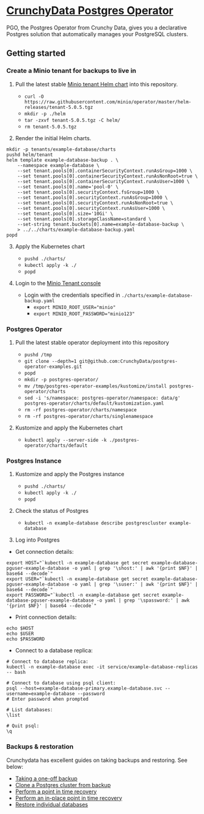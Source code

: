 
# [CrunchyData Postgres Operator](https://access.crunchydata.com/documentation/postgres-operator/v5/)

PGO, the Postgres Operator from Crunchy Data, gives you a declarative Postgres solution that automatically manages your PostgreSQL clusters.

## Getting started

### Create a Minio tenant for backups to live in

1. Pull the latest stable [Minio tenant Helm chart](https://min.io/docs/minio/kubernetes/upstream/operations/install-deploy-manage/deploy-operator-helm.html#deploy-a-tenant) into this repository.
    - `curl -O https://raw.githubusercontent.com/minio/operator/master/helm-releases/tenant-5.0.5.tgz`
    - `mkdir -p ./helm`
    - `tar -zxvf tenant-5.0.5.tgz -C helm/`
    - `rm tenant-5.0.5.tgz`

2. Render the initial Helm charts.
```
mkdir -p tenants/example-database/charts
pushd helm/tenant
helm template example-database-backup . \
    --namespace example-database \
    --set tenant.pools[0].containerSecurityContext.runAsGroup=1000 \
    --set tenant.pools[0].containerSecurityContext.runAsNonRoot=true \
    --set tenant.pools[0].containerSecurityContext.runAsUser=1000 \
    --set tenant.pools[0].name='pool-0' \
    --set tenant.pools[0].securityContext.fsGroup=1000 \
    --set tenant.pools[0].securityContext.runAsGroup=1000 \
    --set tenant.pools[0].securityContext.runAsNonRoot=true \
    --set tenant.pools[0].securityContext.runAsUser=1000 \
    --set tenant.pools[0].size='10Gi' \
    --set tenant.pools[0].storageClassName=standard \
    --set-string tenant.buckets[0].name=example-database-backup \
    > ../../charts/example-database-backup.yaml
popd
```

3. Apply the Kubernetes chart
    - `pushd ./charts/`
    - `kubectl apply -k ./`
    - `popd`

4. Login to the [Minio Tenant console](https://example-database-backup.home.arpa/)
    - Login with the credentials specified in `./charts/example-database-backup.yaml`
        - `export MINIO_ROOT_USER="minio"`
        - `export MINIO_ROOT_PASSWORD="minio123"`


### Postgres Operator

1. Pull the latest stable operator deployment into this repository
    - `pushd /tmp`
    - `git clone --depth=1 git@github.com:CrunchyData/postgres-operator-examples.git`
    - `popd`
    - `mkdir -p postgres-operator/`
    - `mv /tmp/postgres-operator-examples/kustomize/install postgres-operator/charts`
    - `sed -i 's/namespace: postgres-operator/namespace: data/g' postgres-operator/charts/default/kustomization.yaml`
    - `rm -rf postgres-operator/charts/namespace`
    - `rm -rf postgres-operator/charts/singlenamespace`

2. Kustomize and apply the Kubernetes chart
    - `kubectl apply --server-side -k ./postgres-operator/charts/default`

### Postgres Instance

1. Kustomize and apply the Postgres instance
    - `pushd ./charts/`
    - `kubectl apply -k ./`
    - `popd`

2. Check the status of Postgres
    - `kubectl -n example-database describe postgrescluster example-database`

3. Log into Postgres
- Get connection details:
```
export HOST="`kubectl -n example-database get secret example-database-pguser-example-database -o yaml | grep '\shost:' | awk '{print $NF}' | base64 --decode`"
export USER="`kubectl -n example-database get secret example-database-pguser-example-database -o yaml | grep '\suser:' | awk '{print $NF}' | base64 --decode`"
export PASSWORD="`kubectl -n example-database get secret example-database-pguser-example-database -o yaml | grep '\spassword:' | awk '{print $NF}' | base64 --decode`"
```

- Print connection details:
```
echo $HOST
echo $USER
echo $PASSWORD
```

- Connect to a database replica:
```
# Connect to database replica:
kubectl -n example-database exec -it service/example-database-replicas -- bash

# Connect to database using psql client:
psql --host=example-database-primary.example-database.svc --username=example-database --password
# Enter password when prompted

# List databases:
\list

# Quit psql:
\q
```

### Backups & restoration

Crunchydata has excellent guides on taking backups and restoring. See below:
- [Taking a one-off backup](https://access.crunchydata.com/documentation/postgres-operator/v5/tutorial/backup-management/#taking-a-one-off-backup)
- [Clone a Postgres cluster from backup](https://access.crunchydata.com/documentation/postgres-operator/5.3.2/tutorial/disaster-recovery/#clone-a-postgres-cluster)
- [Perform a point in time recovery](https://access.crunchydata.com/documentation/postgres-operator/5.3.2/tutorial/disaster-recovery/#perform-a-point-in-time-recovery-pitr)
- [Perform an in-place point in time recovery](https://access.crunchydata.com/documentation/postgres-operator/5.3.2/tutorial/disaster-recovery/#perform-an-in-place-point-in-time-recovery-pitr)
- [Restore individual databases](https://access.crunchydata.com/documentation/postgres-operator/5.3.2/tutorial/disaster-recovery/#restore-individual-databases)

